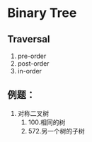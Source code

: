 # Binary Tree
## Traversal
1. pre-order
2. post-order
3. in-order

## 例题：
1. 对称二叉树
   1. 100.相同的树
   2. 572.另一个树的子树

